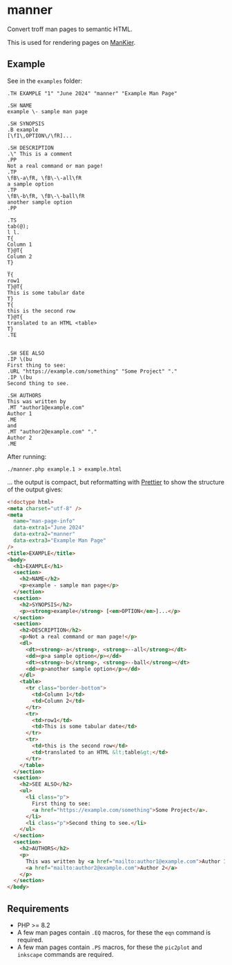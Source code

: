 # manner

Convert troff man pages to semantic HTML.

This is used for rendering pages on [ManKier](https://www.mankier.com/).

## Example

See in the `examples` folder:

```
.TH EXAMPLE "1" "June 2024" "manner" "Example Man Page"

.SH NAME
example \- sample man page

.SH SYNOPSIS
.B example
[\fI\,OPTION\/\fR]...

.SH DESCRIPTION
.\" This is a comment
.PP
Not a real command or man page!
.TP
\fB\-a\fR, \fB\-\-all\fR
a sample option
.TP
\fB\-b\fR, \fB\-\-ball\fR
another sample option
.PP

.TS
tab(@);
l l.
T{
Column 1
T}@T{
Column 2
T}
_
T{
row1
T}@T{
This is some tabular date
T}
T{
this is the second row
T}@T{
translated to an HTML <table>
T}
.TE


.SH SEE ALSO
.IP \(bu
First thing to see:
.URL "https://example.com/something" "Some Project" "."
.IP \(bu
Second thing to see.

.SH AUTHORS
This was written by
.MT "author1@example.com"
Author 1
.ME
and
.MT "author2@example.com" "."
Author 2
.ME
```

After running:

`./manner.php example.1 > example.html`

... the output is compact, but reformatting with [Prettier](https://prettier.io/) to show the structure of the output gives:

```html
<!doctype html>
<meta charset="utf-8" />
<meta
  name="man-page-info"
  data-extra1="June 2024"
  data-extra2="manner"
  data-extra3="Example Man Page"
/>
<title>EXAMPLE</title>
<body>
  <h1>EXAMPLE</h1>
  <section>
    <h2>NAME</h2>
    <p>example - sample man page</p>
  </section>
  <section>
    <h2>SYNOPSIS</h2>
    <p><strong>example</strong> [<em>OPTION</em>]...</p>
  </section>
  <section>
    <h2>DESCRIPTION</h2>
    <p>Not a real command or man page!</p>
    <dl>
      <dt><strong>-a</strong>, <strong>--all</strong></dt>
      <dd><p>a sample option</p></dd>
      <dt><strong>-b</strong>, <strong>--ball</strong></dt>
      <dd><p>another sample option</p></dd>
    </dl>
    <table>
      <tr class="border-bottom">
        <td>Column 1</td>
        <td>Column 2</td>
      </tr>
      <tr>
        <td>row1</td>
        <td>This is some tabular date</td>
      </tr>
      <tr>
        <td>this is the second row</td>
        <td>translated to an HTML &lt;table&gt;</td>
      </tr>
    </table>
  </section>
  <section>
    <h2>SEE ALSO</h2>
    <ul>
      <li class="p">
        First thing to see:
        <a href="https://example.com/something">Some Project</a>.
      </li>
      <li class="p">Second thing to see.</li>
    </ul>
  </section>
  <section>
    <h2>AUTHORS</h2>
    <p>
      This was written by <a href="mailto:author1@example.com">Author 1</a> and
      <a href="mailto:author2@example.com">Author 2</a>
    </p>
  </section>
</body>
```

## Requirements

- PHP >= 8.2
- A few man pages contain `.EQ` macros, for these the `eqn` command is required.
- A few man pages contain `.PS` macros, for these the `pic2plot` and `inkscape` commands are required.

